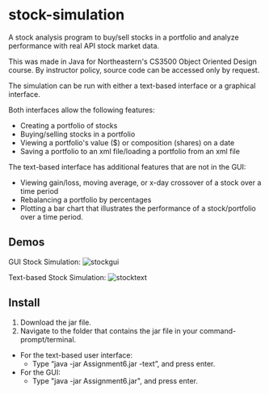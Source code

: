 # stock-simulation
A stock analysis program to buy/sell stocks in a portfolio and analyze performance with real API stock market data. 

This was made in Java for Northeastern's CS3500 Object Oriented Design course. By instructor policy, source code can be accessed only by request.

The simulation can be run with either a text-based interface or a graphical interface.

Both interfaces allow the following features:
  - Creating a portfolio of stocks
  - Buying/selling stocks in a portfolio
  - Viewing a portfolio's value ($) or composition (shares) on a date
  - Saving a portfolio to an xml file/loading a portfolio from an xml file
  
The text-based interface has additional features that are not in the GUI:
  - Viewing gain/loss, moving average, or x-day crossover of a stock over a time period
  - Rebalancing a portfolio by percentages
  - Plotting a bar chart that illustrates the performance of a stock/portfolio over a time period.

## Demos
GUI Stock Simulation: 
![stockgui](https://github.com/user-attachments/assets/43e9166a-59c0-4afa-b05c-b80a121908e5)

Text-based Stock Simulation: 
![stocktext](https://github.com/user-attachments/assets/873077c1-da2c-4e22-9c34-a5f0f50da7f3)

## Install
  1. Download the jar file.
  2. Navigate to the folder that contains the jar file in your command-prompt/terminal.
  - For the text-based user interface:
      - Type “java -jar Assignment6.jar -text”, and press enter.
  - For the GUI:
      - Type "java -jar Assignment6.jar", and press enter.
